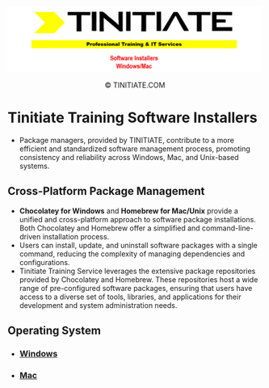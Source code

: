 ![Tinitiate Software Installers Image](tinitiate_software_installers.png)
<div style="text-align: center;">
&copy; TINITIATE.COM
</div>

# Tinitiate Training Software Installers
* Package managers, provided by TINITIATE, contribute to a more efficient and standardized software management process, promoting consistency and reliability across Windows, Mac, and Unix-based systems.

## Cross-Platform Package Management
* **Chocolatey for Windows** and **Homebrew for Mac/Unix** provide a unified and cross-platform approach to software package installations. Both Chocolatey and Homebrew offer a simplified and command-line-driven installation process.
* Users can install, update, and uninstall software packages with a single command, reducing the complexity of managing dependencies and configurations.
* Tinitiate Training Service leverages the extensive package repositories provided by Chocolatey and Homebrew. These repositories host a wide range of pre-configured software packages, ensuring that users have access to a diverse set of tools, libraries, and applications for their development and system administration needs.

## Operating System
* ### [Windows](./windows/README.md)
* ### [Mac](./mac)